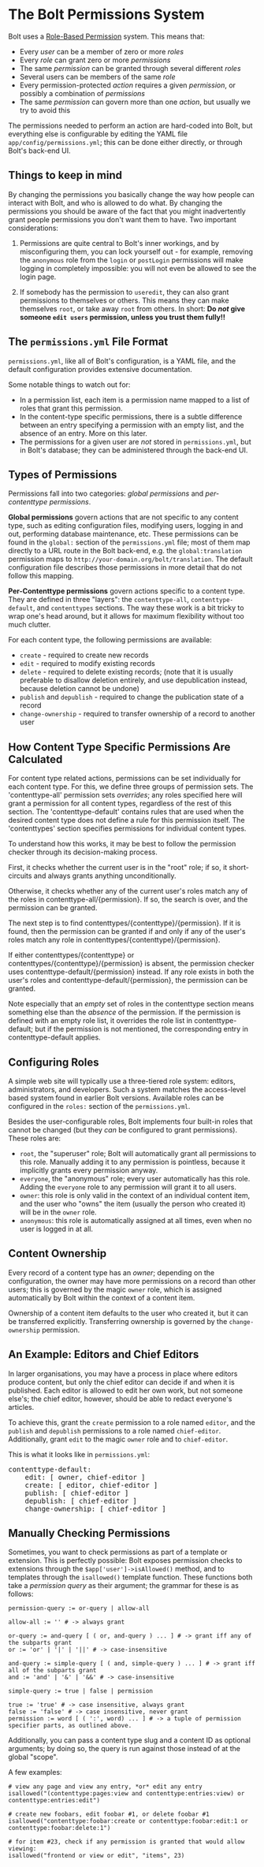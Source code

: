 The Bolt Permissions System
===========================

Bolt uses a [Role-Based
Permission](https://en.wikipedia.org/wiki/Role-based_access_control)
system. This means that:

* Every *user* can be a member of zero or more *roles*
* Every *role* can grant zero or more *permissions*
* The same *permission* can be granted through several different *roles*
* Several users can be members of the same *role*
* Every permission-protected *action* requires a given *permission*, or
  possibly a combination of *permissions*
* The same *permission* can govern more than one *action*, but usually we try
  to avoid this

The permissions needed to perform an action are hard-coded into Bolt, but
everything else is configurable by editing the YAML file
`app/config/permissions.yml`;
this can be done either directly, or through Bolt's back-end UI.

Things to keep in mind
----------------------

By changing the permissions you basically change the way how people can
interact with Bolt, and who is allowed to do what. By changing the permissions
you should be aware of the fact that you might inadvertently grant people
permissions you don't want them to have. Two important considerations:

 1. Permissions are quite central to Bolt's inner workings, and by
    misconfiguring them, you can lock yourself out - for example, removing the
    `anonymous` role from the `login` or `postLogin` permissions will make
    logging in completely impossible: you will not even be allowed to see the login
    page.

 2. If somebody has the permission to `useredit`, they can also grant
    permissions to themselves or others. This means they can make themselves
    `root`, or take away `root` from others. In short: **Do _not_ give someone
    `edit users` permission, unless you trust them fully!!**


The `permissions.yml` File Format
---------------------------------

`permissions.yml`, like all of Bolt's configuration, is a YAML file, and the
default configuration provides extensive documentation.

Some notable things to watch out for:

* In a permission list, each item is a permission name mapped to a list of
  roles that grant this permission.
* In the content-type specific permissions, there is a subtle difference
  between an entry specifying a permission with an empty list, and the absence
  of an entry. More on this later.
* The permissions for a given user are *not* stored in `permissions.yml`, but
  in Bolt's database; they can be administered through the back-end UI.

Types of Permissions
--------------------
Permissions fall into two categories: *global permissions* and *per-contenttype
permissions*.

**Global permissions** govern actions that are not specific to any content
type, such as editing configuration files, modifying users, logging in and out,
performing database maintenance, etc. These permissions can be found in the
`global:` section of the `permissions.yml` file; most of them map directly to a
URL route in the Bolt back-end, e.g. the `global:translation` permission maps
to `http://your-domain.org/bolt/translation`. The default configuration file
describes those permissions in more detail that do not follow this mapping.

**Per-Contenttype permissions** govern actions specific to a content type. They
are defined in three "layers": the `contenttype-all`, `contenttype-default`,
and `contenttypes` sections. The way these work is a bit tricky to wrap one's
head around, but it allows for maximum flexibility without too much clutter.

For each content type, the following permissions are available:

* `create` - required to create new records
* `edit` - required to modify existing records
* `delete` - required to delete existing records; (note that it is usually
  preferable to disallow deletion entirely, and use depublication instead,
  because deletion cannot be undone)
* `publish` and `depublish` - required to change the publication state of a
  record
* `change-ownership` - required to transfer ownership of a record to another
  user

How Content Type Specific Permissions Are Calculated
----------------------------------------------------
For content type related actions, permissions can be set individually for
each content type. For this, we define three groups of permission sets.
The 'contenttype-all' permission sets *overrides*; any roles specified here
will grant a permission for all content types, regardless of the rest of this
section.
The 'contenttype-default' contains rules that are used when the desired
content type does not define a rule for this permission itself.
The 'contenttypes' section specifies permissions for individual content
types.

To understand how this works, it may be best to follow the permission checker
through its decision-making process.

First, it checks whether the current user is in the "root" role; if so, it
short-circuits and always grants anything unconditionally.

Otherwise, it checks whether any of the current user's roles match any of the
roles in contenttype-all/{permission}. If so, the search is over, and the
permission can be granted.

The next step is to find contenttypes/{contenttype}/{permission}. If it is
found, then the permission can be granted if and only if any of the user's
roles match any role in contenttypes/{contenttype}/{permission}.

If either contenttypes/{contenttype} or
contenttypes/{contenttype}/{permission} is absent, the permission checker
uses contenttype-default/{permission} instead. If any role exists in both the
user's roles and contenttype-default/{permission}, the permission can be
granted.

Note especially that an *empty* set of roles in the contenttype section means
something else than the *absence* of the permission. If the permission is
defined with an empty role list, it overrides the role list in
contenttype-default; but if the permission is not mentioned, the
corresponding entry in contenttype-default applies.

Configuring Roles
-----------------
A simple web site will typically use a three-tiered role system: editors,
administrators, and developers. Such a system matches the access-level based
system found in earlier Bolt versions. Available roles can be configured in the
`roles:` section of the `permissions.yml`.

Besides the user-configurable roles, Bolt implements four built-in roles that
cannot be changed (but they *can* be configured to grant permissions). These
roles are:

* `root`, the "superuser" role; Bolt will automatically grant all permissions
  to this role. Manually adding it to any permission is pointless, because it
  implicitly grants every permission anyway.
* `everyone`, the "anonymous" role; every user automatically has this role.
  Adding the `everyone` role to any permission will grant it to all users.
* `owner`: this role is only valid in the context of an individual content
  item, and the user who "owns" the item (usually the person who created it)
  will be in the `owner` role.
* `anonymous`: this role is automatically assigned at all times, even when
  no user is logged in at all.

Content Ownership
-----------------

Every record of a content type has an *owner*; depending on the configuration,
the owner may have more permissions on a record than other users; this is
governed by the magic `owner` role, which is assigned automatically by Bolt
within the context of a content item.

Ownership of a content item defaults to the user who created it, but it can be
transferred explicitly. Transferring ownership is governed by the
`change-ownership` permission.

An Example: Editors and Chief Editors
-------------------------------------

In larger organisations, you may have a process in place where editors produce
content, but only the chief editor can decide if and when it is published. Each
editor is allowed to edit her own work, but not someone else's; the chief
editor, however, should be able to redact everyone's articles.

To achieve this, grant the `create` permission to a role named `editor`, and
the `publish` and `depublish` permissions to a role named `chief-editor`.
Additionally, grant `edit` to the magic `owner` role and to `chief-editor`.

This is what it looks like in `permissions.yml`:

<pre class="brush: plain">
contenttype-default:
    edit: [ owner, chief-editor ]
    create: [ editor, chief-editor ]
    publish: [ chief-editor ]
    depublish: [ chief-editor ]
    change-ownership: [ chief-editor ]
</pre>


Manually Checking Permissions
-----------------------------

Sometimes, you want to check permissions as part of a template or extension.
This is perfectly possible: Bolt exposes permission checks to extensions
through the `$app['user']->isAllowed()` method, and to templates through the
`isallowed()` template function. These functions both take a *permission query*
as their argument; the grammar for these is as follows:

    permission-query := or-query | allow-all

    allow-all := '' # -> always grant

    or-query := and-query [ ( or, and-query ) ... ] # -> grant iff any of the subparts grant
    or := 'or' | '|' | '||' # -> case-insensitive

    and-query := simple-query [ ( and, simple-query ) ... ] # -> grant iff all of the subparts grant
    and := 'and' | '&' | '&&' # -> case-insensitive

    simple-query := true | false | permission

    true := 'true' # -> case insensitive, always grant
    false := 'false' # -> case insensitive, never grant
    permission := word [ ( ':', word) ... ] # -> a tuple of permission specifier parts, as outlined above.

Additionally, you can pass a content type slug and a content ID as optional
arguments; by doing so, the query is run against those instead of at the global
"scope".

A few examples:

    # view any page and view any entry, *or* edit any entry
    isallowed("(contenttype:pages:view and contenttype:entries:view) or contenttype:entries:edit")

    # create new foobars, edit foobar #1, or delete foobar #1
    isallowed("contenttype:foobar:create or contenttype:foobar:edit:1 or contenttype:foobar:delete:1")

    # for item #23, check if any permission is granted that would allow viewing:
    isallowed("frontend or view or edit", "items", 23)
